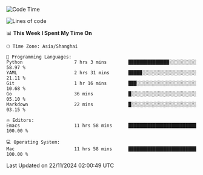 <!--START_SECTION:waka-->
![Code Time](http://img.shields.io/badge/Code%20Time-2%2C291%20hrs%2057%20mins-blue)

![Lines of code](https://img.shields.io/badge/From%20Hello%20World%20I%27ve%20Written-308.1%20thousand%20lines%20of%20code-blue)

📊 **This Week I Spent My Time On** 

```text
🕑︎ Time Zone: Asia/Shanghai

💬 Programming Languages: 
Python                   7 hrs 3 mins        ███████████████░░░░░░░░░░   58.97 % 
YAML                     2 hrs 31 mins       █████░░░░░░░░░░░░░░░░░░░░   21.11 % 
Git                      1 hr 16 mins        ███░░░░░░░░░░░░░░░░░░░░░░   10.68 % 
Go                       36 mins             █░░░░░░░░░░░░░░░░░░░░░░░░   05.10 % 
Markdown                 22 mins             █░░░░░░░░░░░░░░░░░░░░░░░░   03.15 % 

🔥 Editors: 
Emacs                    11 hrs 58 mins      █████████████████████████   100.00 % 

💻 Operating System: 
Mac                      11 hrs 58 mins      █████████████████████████   100.00 % 
```


 Last Updated on 22/11/2024 02:00:49 UTC
<!--END_SECTION:waka-->
